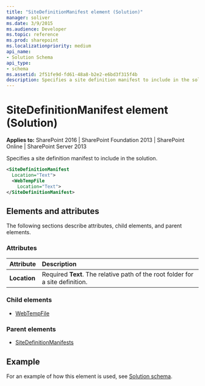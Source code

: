 ```yaml
---
title: "SiteDefinitionManifest element (Solution)"
manager: soliver
ms.date: 3/9/2015
ms.audience: Developer
ms.topic: reference
ms.prod: sharepoint
ms.localizationpriority: medium
api_name:
- Solution Schema
api_type:
- schema
ms.assetid: 2f51fe9d-fd61-48a8-b2e2-e6bd3f315f4b
description: Specifies a site definition manifest to include in the solution.
---
```


# SiteDefinitionManifest element (Solution)

**Applies to:** SharePoint 2016 | SharePoint Foundation 2013 | SharePoint Online | SharePoint Server 2013
  
Specifies a site definition manifest to include in the solution.
  
```XML
<SiteDefinitionManifest
  Location="Text">
  <WebTempFile
    Location="Text">
</SiteDefinitionManifest>
```

## Elements and attributes

The following sections describe attributes, child elements, and parent elements.

### Attributes

|**Attribute**|**Description**|
|:-----|:-----|
|**Location**  <br/> |Required **Text**. The relative path of the root folder for a site definition.  <br/> |
   
### Child elements

- [WebTempFile](webtempfile-element-solution.md)
   
### Parent elements

- [SiteDefinitionManifests](sitedefinitionmanifests-element-solution.md)
   
## Example

For an example of how this element is used, see [Solution schema](solution-schema.md).
  

